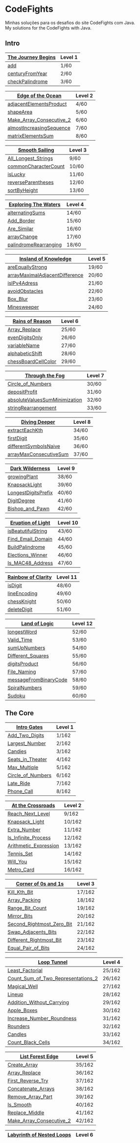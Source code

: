 # CodeFights
Minhas soluções para os desafios do site CodeFights com Java.  
My solutions for the CodeFights with Java.


## Intro
| [The Journey Begins](Intro/The_Journey_Begins) | Level 1 |
| ----- | ----- |
| [add](Intro/The_Journey_Begins/add.java) | 1/60 |
| [centuryFromYear](Intro/The_Journey_Begins/centuryFromYear.java) | 2/60 |
| [checkPalindrome](Intro/The_Journey_Begins/checkPalindrome.java) | 3/60 |

| [Edge of the Ocean](Intro/Edge_of_the_Ocean) | Level 2 |
| ----- | ----- |
| [adjacentElementsProduct](Intro/Edge_of_the_Ocean/adjacentElementsProduct.java) | 4/60 |
| [shapeArea](Intro/Edge_of_the_Ocean/shapeArea.java) | 5/60 |
| [Make_Array_Consecutive_2](Intro/Edge_of_the_Ocean/Make_Array_Consecutive_2.java) | 6/60 |
| [almostIncreasingSequence](Intro/Edge_of_the_Ocean/almostIncreasingSequence.java) | 7/60 |
| [matrixElementsSum](Intro/Edge_of_the_Ocean/matrixElementsSum.java) | 8/60 |


| [Smooth Sailing](Intro/Smooth_Sailing) | Level 3 |
| ----- | ----- |
| [All_Longest_Strings](Intro/Smooth_Sailing/All_Longest_Strings.java) | 9/60 |
| [commonCharacterCount](Intro/Smooth_Sailing/commonCharacterCount.java) | 10/60 |
| [isLucky](Intro/Smooth_Sailing/isLucky.java) | 11/60 |
| [reverseParentheses](Intro/Smooth_Sailing/reverseParentheses.java) | 12/60 |
| [sortByHeight](Intro/Smooth_Sailing/sortByHeight.java) | 13/60 |

| [Exploring The Waters](Intro/Exploring_The_Waters) | Level 4 |
| ----- | ----- |
| [alternatingSums](Intro/Exploring_The_Waters/alternatingSums.java) | 14/60 |
| [Add_Border](Intro/Exploring_The_Waters/Add_Border.java) | 15/60 |
| [Are_Similar](Intro/Exploring_The_Waters/Are_Similar.java) | 16/60 |
| [arrayChange](Intro/Exploring_The_Waters/arrayChange.java) | 17/60 |
| [palindromeRearranging](Intro/Exploring_The_Waters/palindromeRearranging.java) | 18/60 |


| [Insland of Knowledge](Intro/Insland_of_Knowledge) | Level 5 |
| ----- | ----- |
| [areEquallyStrong](Intro/Insland_of_Knowledge/areEquallyStrong.java) | 19/60 |
| [arrayMaximalAdjacentDifference](Intro/Insland_of_Knowledge/arrayMaximalAdjacentDifference.java) | 20/60 |
| [isIPv4Adress](Intro/Insland_of_Knowledge/isIPv4Adress.java) | 21/60 |
| [avoidObstacles](Intro/Insland_of_Knowledge/avoidObstacles.java) | 22/60 |
| [Box_Blur](Intro/Insland_of_Knowledge/Box_Blur.java) | 23/60 |
| [Minesweeper](Intro/Insland_of_Knowledge/Minesweeper.java) | 24/60 |

| [Rains of Reason](Intro/Rains_of_Reason) | Level 6 |
| ----- | ----- |
| [Array_Replace](Intro/Rains_of_Reason/Array_Replace.java) | 25/60 |
| [evenDigitsOnly](Intro/Rains_of_Reason/evenDigitsOnly.java) | 26/60 |
| [variableName](Intro/Rains_of_Reason/variableName.java) | 27/60 |
| [alphabeticShift](Intro/Rains_of_Reason/alphabeticShift.java) | 28/60 |
| [chessBoardCellColor](Intro/Rains_of_Reason/chessBoardCellColor.java) | 29/60 |

| [Through the Fog](Intro/Through_the_Fog) | Level 7 |
| ----- | ----- |
| [Circle_of_Numbers](Intro/Through_the_Fog/Circle_of_Numbers.java) | 30/60 |
| [depositProfit](Intro/Through_the_Fog/depositProfit.java) | 31/60 |
| [absoluteValuesSumMinimization](Intro/Through_the_Fog/absoluteValuesSumMinimization.java) | 32/60 |
| [stringRearrangement](Intro/Through_the_Fog/stringRearrangement.java) | 33/60 |

| [Diving Deeper](Intro/Diving_Deeper) | Level 8 |
| ----- | ----- |
| [extractEachKth](Intro/Diving_Deeper/extractEachKth.java) | 34/60 |
| [firstDigit](Intro/Diving_Deeper/firstDigit.java) | 35/60 |
| [differentSymbolsNaive](Intro/Diving_Deeper/differentSymbolsNaive.java) | 36/60 |
| [arrayMaxConsecutiveSum](Intro/Diving_Deeper/arrayMaxConsecutiveSum.java) | 37/60 |

| [Dark Wilderness](Intro/Dark_Wilderness) | Level 9 |
| ----- | ----- |
| [growingPlant](Intro/Dark_Wilderness/growingPlant.java) | 38/60 |
| [KnapsackLight](Intro/Dark_Wilderness/KnapsackLight.java) | 39/60 |
| [LongestDigitsPrefix](Intro/Dark_Wilderness/LongestDigitsPrefix.java) | 40/60 |
| [DigitDegree](Intro/Dark_Wilderness/DigitDegree.java) | 41/60 |
| [Bishop_and_Pawn](Intro/Dark_Wilderness/Bishop_and_Pawn.java) | 42/60 |

| [Eruption of Light](Intro/Eruption_of_Light) | Level 10 |
| ----- | ----- |
| [isBeatutifulString](Intro/Eruption_of_Light/isBeatutifulString.java) | 43/60 |
| [Find_Email_Domain](Intro/Eruption_of_Light/Find_Email_Domain.java) | 44/60 |
| [BuildPalindrome](Intro/Eruption_of_Light/BuildPalindrome.java) | 45/60 |
| [Elections_Winner](Intro/Eruption_of_Light/Elections_Winner.java) | 46/60 |
| [Is_MAC48_Address](Intro/Eruption_of_Light/Is_MAC48_Address.java) | 47/60 |

| [Rainbow of Clarity](Intro/Rainbow_of_Clarity) | Level 11 |
| ----- | ----- |
| [isDigit](Intro/Rainbow_of_Clarity/isDigit.java) | 48/60 |
| [lineEncoding](Intro/Rainbow_of_Clarity/lineEncoding.java) | 49/60 |
| [chessKnight](Intro/Rainbow_of_Clarity/chessKnight.java) | 50/60 |
| [deleteDigit](Intro/Rainbow_of_Clarity/deleteDigit.java) | 51/60 |

| [Land of Logic](Intro/Land_of_Logic) | Level 12 |
| ----- | ----- |
| [longestWord](Intro/Land_of_Logic/longestWord.java) | 52/60 |
| [Valid_Time](Intro/Land_of_Logic/Valid_Time.java) | 53/60 |
| [sumUpNumbers](Intro/Land_of_Logic/sumUpNumbers.java) | 54/60 |
| [Different_Squares](Intro/Land_of_Logic/Different_Squares.java) | 55/60 |
| [digitsProduct](Intro/Land_of_Logic/digitsProduct.java) | 56/60 |
| [File_Naming](Intro/Land_of_Logic/File_Naming.java) | 57/60 |
| [messageFromBinaryCode](Intro/Land_of_Logic/messageFromBinaryCode.java) | 58/60 |
| [SpiralNumbers](Intro/Land_of_Logic/SpiralNumbers.java) | 59/60 |
| [Sudoku](Intro/Land_of_Logic/Sudoku.java) | 60/60 |

## The Core
| [Intro Gates](The_Core/Intro_Gates) | Level 1 |
| ----- | ----- |
| [Add_Two_Digits](The_Core/Intro_Gates/Add_Two_Digits.java) | 1/162 |
| [Largest_Number](The_Core/Intro_Gates/Largest_Number.java) | 2/162 |
| [Candies](The_Core/Intro_Gates/Candies.java) | 3/162 |
| [Seats_in_Theater](The_Core/Intro_Gates/Seats_in_Theater.java) | 4/162 |
| [Max_Multiple](The_Core/Intro_Gates/Max_Multiple.java) | 5/162 |
| [Circle_of_Numbers](The_Core/Intro_Gates/Circle_of_Numbers.java) | 6/162 |
| [Late_Ride](The_Core/Intro_Gates/Late_Ride.java) | 7/162 |
| [Phone_Call](The_Core/Intro_Gates/Phone_Call.java) | 8/162 |

| [At the Crossroads](The_Core/At_the_Crossroads) | Level 2 |
| ----- | ----- |
| [Reach_Next_Level](The_Core/At_the_Crossroads/Reach_Next_Level.java) | 9/162 |
| [Knapsack_Light](The_Core/At_the_Crossroads/Knapsack_Light.java) | 10/162 |
| [Extra_Number](The_Core/At_the_Crossroads/Extra_Number.java) | 11/162 |
| [Is_Infinite_Process](The_Core/At_the_Crossroads/Is_Infinite_Process.java) | 12/162 |
| [Arithmetic_Expression](The_Core/At_the_Crossroads/Arithmetic_Expression.java) | 13/162 |
| [Tennis_Set](The_Core/At_the_Crossroads/Tennis_Set.java) | 14/162 |
| [Will_You](The_Core/At_the_Crossroads/Will_You.java) | 15/162 |
| [Metro_Card](The_Core/At_the_Crossroads/Metro_Card.java) | 16/162 |

| [Corner of 0s and 1s](The_Core/Corner_of_0s_and_1s) | Level 3 |
| ----- | ----- |
| [Kill_Kth_Bit](The_Core/Corner_of_0s_and_1s/Kill_Kth_Bit.java) | 17/162 |
| [Array_Packing](The_Core/Corner_of_0s_and_1s/Array_Packing.java) | 18/162 |
| [Range_Bit_Count](The_Core/Corner_of_0s_and_1s/Range_Bit_Count.java) | 19/162 |
| [Mirror_Bits](The_Core/Corner_of_0s_and_1s/Mirror_Bits.java) | 20/162 |
| [Second_Rightmost_Zero_Bit](The_Core/Corner_of_0s_and_1s/Second_Rightmost_Zero_Bit.java) | 21/162 |
| [Swap_Adjacents_Bits](The_Core/Corner_of_0s_and_1s/Swap_Adjacents_Bits.java) | 22/162 |
| [Different_Rightmost_Bit](The_Core/Corner_of_0s_and_1s/Different_Rightmost_Bit.java) | 23/162 |
| [Equal_Pair_of_Bits](The_Core/Corner_of_0s_and_1s/Equal_Pair_of_Bits.java) | 24/162 |

| [Loop Tunnel](The_Core/Loop_Tunnel) | Level 4 |
| ----- | ----- |
| [Least_Factorial](The_Core/Loop_Tunnel/Second_Rightmost_Zero_Bit.java) | 25/162 |
| [Count_Sum_of_Two_Representations_2](The_Core/Loop_Tunnel/Count_Sum_of_Two_Representations_2.java) | 26/162 |
| [Magical_Well](The_Core/Loop_Tunnel/Magical_Well.java) | 27/162 |
| [Lineup](The_Core/Loop_Tunnel/Lineup.java) | 28/162 |
| [Addition_Without_Carrying](The_Core/Loop_Tunnel/Addition_Without_Carrying.java) | 29/162 |
| [Apple_Boxes](The_Core/Loop_Tunnel/Apple_Boxes.java) | 30/162 |
| [Increase_Number_Roundness](The_Core/Loop_Tunnel/Increase_Number_Roundness.java) | 31/162 |
| [Rounders](The_Core/Loop_Tunnel/Rounders.java) | 32/162 |
| [Candles](The_Core/Loop_Tunnel/Candles.java) | 33/162 |
| [Count_Black_Cells](The_Core/Loop_Tunnel/Count_Black_Cells.java) | 34/162 |

| [List Forest Edge](The_Core/List_Forest_Edge) | Level 5 |
| ----- | ----- |
| [Create_Array](The_Core/List_Forest_Edge/Create_Array.java) | 35/162 |
| [Array_Replace](The_Core/List_Forest_Edge/Array_Replace.java) | 36/162 |
| [First_Reverse_Try](The_Core/List_Forest_Edge/First_Reverse_Try.java) | 37/162 |
| [Concatenate_Arrays](The_Core/List_Forest_Edge/Concatenate_Arrays.java) | 38/162 |
| [Remove_Array_Part](The_Core/List_Forest_Edge/Remove_Array_Part.java) | 39/162 |
| [Is_Smooth](The_Core/List_Forest_Edge/Is_Smooth.java) | 40/162 |
| [Replace_Middle](The_Core/List_Forest_Edge/Replace_Middle.java) | 41/162 |
| [Make_Array_Consecutive_2](The_Core/List_Forest_Edge/Make_Array_Consecutive_2.java) | 42/162 |

| [Labyrinth of Nested Loops](The_Core/Labyrinth_of_Nested_Loops) | Level 6 |
| ----- | ----- |
